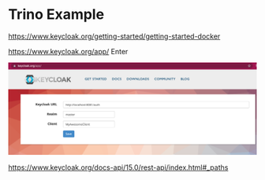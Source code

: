 # Trino Example


https://www.keycloak.org/getting-started/getting-started-docker


https://www.keycloak.org/app/ 
Enter

![img.png](img.png)


https://www.keycloak.org/docs-api/15.0/rest-api/index.html#_paths